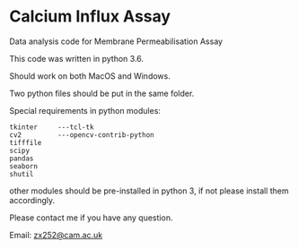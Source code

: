 # Calcium Influx Assay
Data analysis code for Membrane Permeabilisation Assay

This code was written in python 3.6. 

Should work on both MacOS and Windows.

Two python files should be put in the same folder.

Special requirements in python modules:

	tkinter    	---tcl-tk
	cv2 		---opencv-contrib-python
	tifffile
	scipy
	pandas
	seaborn
	shutil
  
other modules should be pre-installed in python 3, if not please install them accordingly.

Please contact me if you have any question.

Email: zx252@cam.ac.uk
